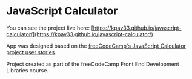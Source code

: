 # JavaScript Calculator

You can see the project live here: [https://kpav33.github.io/javascript-calculator/](https://kpav33.github.io/javascript-calculator/).

App was designed based on the [freeCodeCamp's JavaScript Calculator project user stories](https://www.freecodecamp.org/learn/front-end-libraries/front-end-libraries-projects/build-a-javascript-calculator).

Project created as part of the freeCodeCamp Front End Development Libraries course.